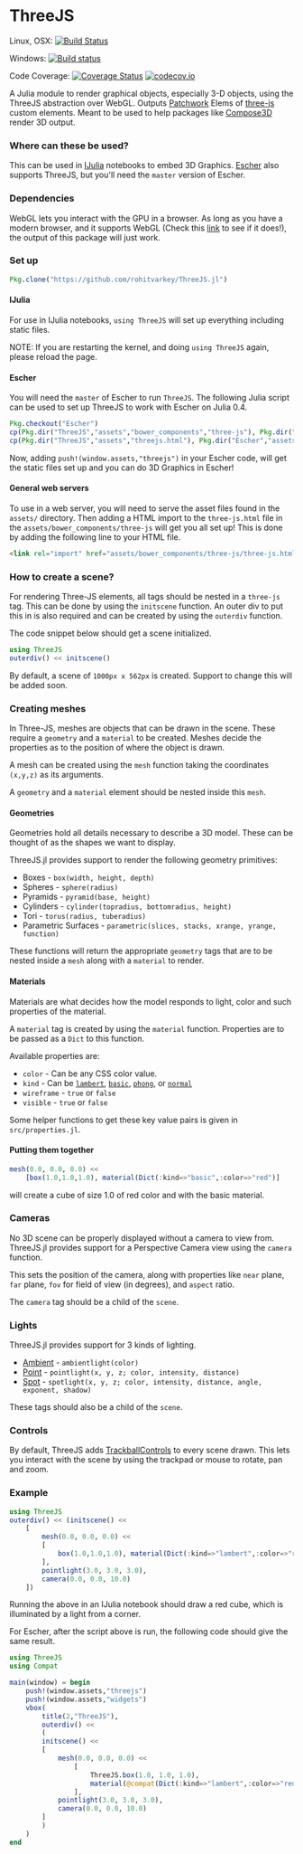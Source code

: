 # ThreeJS

Linux, OSX: [![Build Status](https://travis-ci.org/rohitvarkey/ThreeJS.jl.svg?branch=master)](https://travis-ci.org/rohitvarkey/ThreeJS.jl)

Windows: [![Build status](https://ci.appveyor.com/api/projects/status/0ldau5x8fxx09kgv/branch/master?svg=true)](https://ci.appveyor.com/project/rohitvarkey/threejs-jl/branch/master)

Code Coverage: [![Coverage Status](https://coveralls.io/repos/rohitvarkey/ThreeJS.jl/badge.svg?branch=master&service=github)](https://coveralls.io/github/rohitvarkey/ThreeJS.jl?branch=master)
[![codecov.io](http://codecov.io/github/rohitvarkey/ThreeJS.jl/coverage.svg?branch=master)](http://codecov.io/github/rohitvarkey/ThreeJS.jl?branch=master)

A Julia module to render graphical objects, especially 3-D objects, using
the ThreeJS abstraction over WebGL.
Outputs [Patchwork](https://github.com/shashi/Patchwork.jl) Elems of
[three-js](https://github.com/rohitvarkey/three-js) custom elements. Meant to be
used to help packages like [Compose3D](https://github.com/rohitvarkey/Compose3D.jl)
render 3D output.

### Where can these be used?

This can be used in [IJulia](https://github.com/JuliaLang/IJulia.jl/)
notebooks to embed 3D Graphics. [Escher](https://github.com/shashi/Escher.jl)
also supports ThreeJS, but you'll need the `master` version of Escher.

### Dependencies

WebGL lets you interact with the GPU in a browser. As long as you have a modern
browser, and it supports WebGL (Check this [link](https://get.webgl.org/)
to see if it does!), the output of this package will just work.

### Set up

```julia
Pkg.clone("https://github.com/rohitvarkey/ThreeJS.jl")
```

#### IJulia

For use in IJulia notebooks, `using ThreeJS` will set up everything including
static files.

NOTE: If you are restarting the kernel, and doing `using ThreeJS` again, please
reload the page.

#### Escher

You will need the `master` of Escher to run `ThreeJS`. The following Julia
script can be used to set up ThreeJS to work with Escher on Julia 0.4.

```julia
Pkg.checkout("Escher")
cp(Pkg.dir("ThreeJS","assets","bower_components","three-js"), Pkg.dir("Escher","assets","bower_components","three-js"), remove_destination=true)
cp(Pkg.dir("ThreeJS","assets","threejs.html"), Pkg.dir("Escher","assets","threejs.html", remove_destination=true))
```

Now, adding `push!(window.assets,"threejs")` in your Escher code, will get the
static files set up and you can do 3D Graphics in Escher!

#### General web servers

To use in a web server, you will need to serve the asset files found in the
`assets/` directory. Then adding a HTML import to the `three-js.html` file in
the `assets/bower_components/three-js` will get you all set up! This is done
by adding the following line to your HTML file.

```html
<link rel="import" href="assets/bower_components/three-js/three-js.html>
```

### How to create a scene?

For rendering Three-JS elements, all tags should be nested in a `three-js` tag.
This can be done by using the `initscene` function. An outer div to put this in
is also required and can be created by using the `outerdiv` function.

The code snippet below should get a scene initialized.
```julia
using ThreeJS
outerdiv() << initscene()
```

By default, a scene of `1000px x 562px` is created. Support to change this will
be added soon.

### Creating meshes

In Three-JS, meshes are objects that can be drawn in the scene. These require a
`geometry` and a `material` to be created. Meshes decide the properties as to the
position of where the object is drawn.

A mesh can be created using the `mesh` function taking the coordinates `(x,y,z)`
as its arguments.

A `geometry` and a `material` element should be nested inside this `mesh`.

#### Geometries

Geometries hold all details necessary to describe a 3D model. These can be
thought of as the shapes we want to display.

ThreeJS.jl provides support to render the following geometry primitives:

- Boxes - `box(width, height, depth)`
- Spheres - `sphere(radius)`
- Pyramids - `pyramid(base, height)`
- Cylinders - `cylinder(topradius, bottomradius, height)`
- Tori - `torus(radius, tuberadius)`
- Parametric Surfaces - `parametric(slices, stacks, xrange, yrange, function)`

These functions will return the appropriate `geometry` tags that are to be nested
inside a `mesh` along with a `material` to render.

<!--
TODO: Add docs for meshlines
-->

#### Materials

Materials are what decides how the model responds to light, color and such
properties of the material.

A `material` tag is created by using the `material` function. Properties are
to be passed as a `Dict` to this function.

Available properties are:

- `color` - Can be any CSS color value.
- `kind` - Can be [`lambert`](http://threejs.org/docs/#Reference/Materials/MeshLambertMaterial),
[`basic`](http://threejs.org/docs/#Reference/Materials/MeshBasicMaterial),
[`phong`](http://threejs.org/docs/#Reference/Materials/MeshPhongMaterial), or
[`normal`](http://threejs.org/docs/#Reference/Materials/MeshNormalMaterial)
- `wireframe` - `true` or `false`
- `visible` - `true` or `false`

Some helper functions to get these key value pairs is given in `src/properties.jl`.

#### Putting them together

```julia
mesh(0.0, 0.0, 0.0) <<
    [box(1.0,1.0,1.0), material(Dict(:kind=>"basic",:color=>"red")]
```

will create a cube of size 1.0 of red color and with the basic material.

### Cameras

No 3D scene can be properly displayed without a camera to view from. ThreeJS.jl
provides support for a Perspective Camera view using the `camera` function.

This sets the position of the camera, along with properties like `near` plane,
`far` plane, `fov` for field of view (in degrees), and `aspect` ratio.

The `camera` tag should be a child of the `scene`.

### Lights

ThreeJS.jl provides support for 3 kinds of lighting.

- [Ambient](http://threejs.org/docs/#Reference/Lights/AmbientLight) - `ambientlight(color)`
- [Point](http://threejs.org/docs/#Reference/Lights/PointLight) -
`pointlight(x, y, z; color, intensity, distance)`
- [Spot](http://threejs.org/docs/#Reference/Lights/SpotLight) -
`spotlight(x, y, z; color, intensity, distance, angle, exponent, shadow)`

These tags should also be a child of the `scene`.

### Controls

By default, ThreeJS adds [TrackballControls](http://threejs.org/examples/misc_controls_trackball.html)
to every scene drawn. This lets you interact with the scene by using the
trackpad or mouse to rotate, pan and zoom.

### Example

```julia
using ThreeJS
outerdiv() << (initscene() <<
    [
        mesh(0.0, 0.0, 0.0) <<
        [
            box(1.0,1.0,1.0), material(Dict(:kind=>"lambert",:color=>"red"))
        ],
        pointlight(3.0, 3.0, 3.0),
        camera(0.0, 0.0, 10.0)
    ])
```

Running the above in an IJulia notebook should draw a red cube,
which is illuminated by a light from a corner.

For Escher, after the script above is run, the following code should give the
same result.

```julia
using ThreeJS
using Compat

main(window) = begin
    push!(window.assets,"threejs")
    push!(window.assets,"widgets")
    vbox(
        title(2,"ThreeJS"),
        outerdiv() <<
        (
        initscene() <<
        [
            mesh(0.0, 0.0, 0.0) <<
                [
                    ThreeJS.box(1.0, 1.0, 1.0),
                    material(@compat(Dict(:kind=>"lambert",:color=>"red")))
                ],
            pointlight(3.0, 3.0, 3.0),
            camera(0.0, 0.0, 10.0)
        ]
        )
    )
end
```
